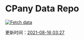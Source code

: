 # CPany Data Repo

[![Fetch data](https://github.com/yjl9903/CPany/actions/workflows/fetch.yml/badge.svg)](https://github.com/yjl9903/CPany/actions/workflows/fetch.yml)

<!-- START_SECTION: update_time -->
更新时间：[2021-08-16 03:27](https://www.timeanddate.com/worldclock/fixedtime.html?msg=Fetch+data&iso=20210816T032725&p1=237)
<!-- END_SECTION: update_time -->
